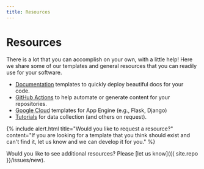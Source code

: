 ```yaml
---
title: Resources
---
```


# Resources

There is a lot that you can accomplish on your own, with a little help! Here
we share some of our templates and general resources that you can readily use
for your software. 

 - [Documentation](documentation) templates to quickly deploy beautiful docs for your code.
 - [GitHub Actions](github-actions) to help automate or generate content for your repositories.
 - [Google Cloud](google-cloud) templates for App Engine (e.g., Flask, Django)
 - [Tutorials](tutorials) for data collection (and others on request).

{% include alert.html title="Would you like to request a resource?" content="If you are looking for a template that you think should exist and can't find it, let us know and we can develop it for you." %}

Would you like to see additional resources? Please [let us know]({{ site.repo }}/issues/new).
